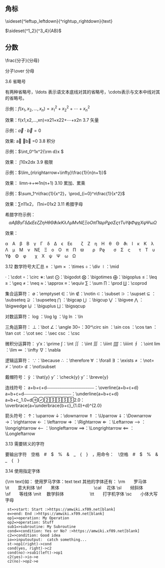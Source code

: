 ## 角标

\sideset{^leftup_leftdown}{^rightup_rightdown}{text}

$\sideset{^1_2}{^3_4}{AB}$


## 分数

\frac{分子}{分母}

分子\over 分母

3.6 省略号

有两种省略号，\ldots 表示语文本底线对其的省略号，\cdots表示与文本中线对其的省略号。

示例：$f(x_1, x_2, \ldots, x_n)=x_1^2 + x_2^2+ \cdots + x_n^2$

效果：f(x1,x2,…,xn)=x21+x22+⋯+x2n 
3.7 矢量

示例：$\vec{a} \cdot \vec{b}=0$

效果: a⃗ ⋅b⃗ =0 
3.8 积分

示例：$\int_0^1x^2{\rm d}x $

效果： ∫10x2dx 
3.9 极限

示例：$\lim_{n\rightarrow+\infty}\frac{1}{n(n+1)}$

效果： limn→+∞1n(n+1) 
3.10 累加、累乘

示例：$\sum_1^n\frac{1}{x^2}，\prod_{i=0}^n\frac{1}{x^2}$

效果：∑n11x2， ∏ni=01x2 
3.11 希腊字母

希腊字符示例：$$\alpha　A　\beta　B　\gamma　\Gamma　\delta　\Delta　\epsilon　E \varepsilon　　\zeta　Z　\eta　H　\theta　\Theta　\vartheta \iota　I　\kappa　K　\lambda　\Lambda　\mu　M　\nu　N \xi　\Xi　o　O　\pi　\Pi　\varpi　　\rho　P \varrho　　\sigma　\Sigma　\varsigma　　\tau　T　\upsilon　\Upsilon \phi　\Phi　\varphi　　\chi　X　\psi　\Psi　\omega　\Omega$$

效果：


α　A　β　B　γ　Γ　δ　Δ　ϵ　Eε　　ζ　Z　η　H　θ　Θ　ϑι　I　κ　K　λ　Λ　μ　M　ν　Nξ　Ξ　o　O　π　Π　ϖ　　ρ　Pϱ　　σ　Σ　ς　　τ　T　υ　Υϕ　Φ　φ　　χ　X　ψ　Ψ　ω　Ω

3.12 数学符号大汇总
± ：\pm 
× ：\times 
÷：\div 
∣：\mid

⋅：\cdot 
∘：\circ 
∗: \ast 
⨀：\bigodot 
⨂：\bigotimes 
⨁：\bigoplus 
≤：\leq 
≥：\geq 
≠：\neq 
≈：\approx 
≡：\equiv 
∑：\sum 
∏：\prod 
∐：\coprod

集合运算符： 
∅：\emptyset 
∈：\in 
∉：\notin 
⊂：\subset 
⊃ ：\supset 
⊆ ：\subseteq 
⊇ ：\supseteq 
⋂ ：\bigcap 
⋃ ：\bigcup 
⋁ ：\bigvee 
⋀ ：\bigwedge 
⨄ ：\biguplus 
⨆：\bigsqcup

对数运算符： 
log ：\log 
lg ：\lg 
ln ：\ln

三角运算符： 
⊥：\bot 
∠：\angle 
30∘：30^\circ 
sin ：\sin 
cos ：\cos 
tan ：\tan 
cot ：\cot 
sec ：\sec 
csc ：\csc

微积分运算符： 
y′x：\prime 
∫：\int 
∬ ：\iint 
∭ ：\iiint 
⨌：\iiiint 
∮ ：\oint 
lim ：\lim 
∞ ：\infty 
∇：\nabla

逻辑运算符： 
∵：\because 
∴ ：\therefore 
∀ ：\forall 
∃ ：\exists 
≠ ：\not= 
≯：\not> 
⊄：\not\subset

戴帽符号： 
ŷ ：\hat{y} 
yˇ：\check{y} 
y˘：\breve{y}

连线符号： 
a+b+c+d⎯⎯⎯⎯⎯⎯⎯⎯⎯⎯⎯⎯⎯⎯⎯⎯⎯⎯⎯⎯⎯⎯：\overline{a+b+c+d} 
a+b+c+d⎯⎯⎯⎯⎯⎯⎯⎯⎯⎯⎯⎯⎯⎯⎯⎯⎯⎯⎯⎯⎯⎯：\underline{a+b+c+d} 
a+b+c⏟1.0+d2.0：\overbrace{a+\underbrace{b+c}_{1.0}+d}^{2.0}

箭头符号： 
↑：\uparrow 
↓：\downarrow 
⇑ ：\Uparrow 
⇓：\Downarrow 
→：\rightarrow 
← ：\leftarrow 
⇒ ：\Rightarrow 
⇐ ：\Leftarrow 
⟶ ：\longrightarrow 
⟵ ：\longleftarrow 
⟹：\Longrightarrow 
⟸ ：\Longleftarrow

3.13 需要转义的字符

要输出字符　空格　#　$　%　&　_　{　}　，用命令：　\空格　#　\$　\%　\&　_　{　}

3.14 使用指定字体

{\rm text}如： 
使用罗马字体：text text 
其他的字体还有： 
\rm　　罗马体　　　　　　　\it　　意大利体 
\bf　　黑体　　　　　　　　\cal 　花体 
\sl　　倾斜体　　　　　　　\sf　　等线体 
\mit 　数学斜体　　　　　　\tt　　打字机字体 
\sc　　小体大写字母



``` flow
 st=>start: Start :>https://amwiki.xf09.net[blank] 
 e=>end: End :>https://amwiki.xf09.net[blank] 
 op1=>operation: My Operation 
 op2=>operation: Stuff 
 sub1=>subroutine: My Subroutine 
 cond=>condition: Yes or No? :>https://amwiki.xf09.net[blank] 
 c2=>condition: Good idea
 io=>inputoutput:  catch something... 
 st->op1(right)->cond 
 cond(yes, right)->c2 
 cond(no)->sub1(left)->op1 
 c2(yes)->io->e 
 c2(no)->op2->e 

```







